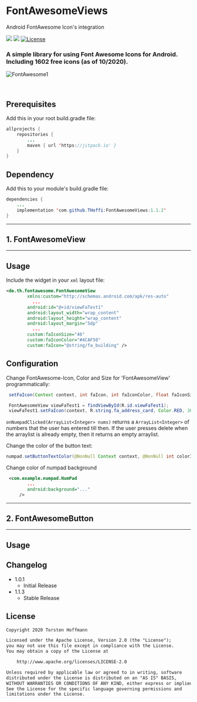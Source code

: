 <!-- https://guides.github.com/features/mastering-markdown/ -->
# FontAwesomeViews
Android FontAwesome Icon's integration


<img src="https://img.shields.io/badge/API-16%2B-brightgreen.svg" style="max-width:100%;"> [![](https://jitpack.io/v/THoffi/FontAwesomeViews.svg)](https://jitpack.io/#THoffi/FontAwesomeViews) [![License](https://img.shields.io/badge/License-Apache%202.0-blue.svg)](https://opensource.org/licenses/Apache-2.0)

### A simple library for using Font Awesome Icons for Android.<br>Including 1602 free icons (as of 10/2020).

<!-- from Issues -->
![FontAwesome1](https://user-images.githubusercontent.com/22442874/97815915-d556c000-1c91-11eb-953c-598c4f38f984.gif)
<!-- <img src="https://user-images.githubusercontent.com/22442874/97678701-8c85e800-1a94-11eb-8ed8-c113d2e2b55a.jpg"> -->
<br>

## Prerequisites
Add this in your root build.gradle file:
```java
allprojects {
    repositories {
     	...
        maven { url 'https://jitpack.io' }
    }
}
```

## Dependency
Add this to your module's build.gradle file:

```java
dependencies {
	...
	implementation 'com.github.THoffi:FontAwesomeViews:1.1.2'
}
```

---
## 1. FontAwesomeView
---
## Usage
Include the widget in your `xml` layout file:

```xml
<de.th.fontawesome.FontAwesomeView
        xmlns:custom="http://schemas.android.com/apk/res-auto"
	      ...
        android:id="@+id/viewFaTest1"
        android:layout_width="wrap_content"
        android:layout_height="wrap_content"
        android:layout_margin="5dp"
	      ...
        custom:faIconSize="46"
        custom:faIconColor="#4CAF50"
        custom:faIcon="@string/fa_building" />
```

## Configuration

Change FontAwesome-Icon, Color and Size for 'FontAwesomeView' programmatically:
```java
 setFaIcon(Context context, int faIcon, int faIconColor, float faIconSize)
```

```java
 FontAwesomeView viewFaTest1 = findViewById(R.id.viewFaTest1);
 viewFaTest1.setFaIcon(context, R.string.fa_address_card, Color.RED, 36);
```

`onNumpadClicked(ArrayList<Integer> nums)` returns a `ArrayList<Integer>` of numbers that the user has entered till then. If the user presses delete when the arraylist is already empty, then it returns an empty arraylist.


Change the color of the button text:
```java
numpad.setButtonTextColor(@NonNull Context context, @NonNull int colorId);
```

Change color of numpad background
```xml
 <com.example.numpad.NumPad
 		...
        android:background="..."
     />

```

---
## 2. FontAwesomeButton
---
## Usage


## Changelog

* 1.0.1
	* Initial Release
* 1.1.3
	* Stable Release


## License

```txt
Copyright 2020 Torsten Hoffmann

Licensed under the Apache License, Version 2.0 (the "License");
you may not use this file except in compliance with the License.
You may obtain a copy of the License at

    http://www.apache.org/licenses/LICENSE-2.0

Unless required by applicable law or agreed to in writing, software
distributed under the License is distributed on an "AS IS" BASIS,
WITHOUT WARRANTIES OR CONDITIONS OF ANY KIND, either express or implied.
See the License for the specific language governing permissions and
limitations under the License.
```
